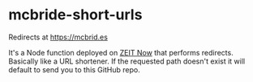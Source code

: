 # mcbride-short-urls

Redirects at https://mcbrid.es

It's a Node function deployed on [ZEIT Now](https://zeit.co/now) that performs redirects. Basically like a URL shortener. If the requested path doesn't exist it will default to send you to this GitHub repo.
